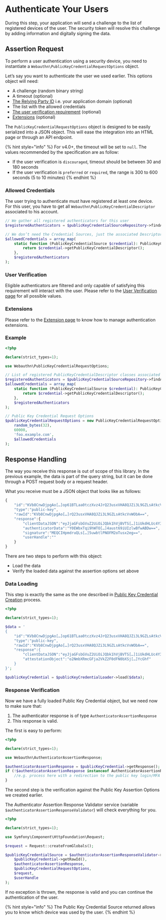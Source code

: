 # Authenticate Your Users

During this step, your application will send a challenge to the list of registered devices of the user. The security token will resolve this challenge by adding information and digitally signing the data.

## Assertion Request

To perform a user authentication using a security device, you need to instantiate a `Webauthn\PublicKeyCredentialRequestOptions` object.

Let’s say you want to authenticate the user we used earlier. This options object will need:

* A challenge \(random binary string\)
* A timeout \(optional\)
* [The Relying Party ID](../../pre-requisites/the-relaying-party.md) i.e. your application domain \(optional\)
* The list with the allowed credentials
* [The user verification requirement](../../deep-into-the-framework/user-verification.md) \(optional\)
* [Extensions](../../deep-into-the-framework/extensions.md) \(optional\)

The `PublicKeyCredentialRequestOptions` object is designed to be easily serialized into a JSON object. This will ease the integration into an HTML page or through an API endpoint.

{% hint style="info" %}
For v4.0+, the timeout will be set to `null`. The values recommended by the specification are as follow:

* If the user verification is `discouraged`, timeout should be between 30 and 180 seconds
* If the user verification is `preferred` or `required`, the range is 300 to 600 seconds \(5 to 10 minutes\)
{% endhint %}

### Allowed Credentials

The user trying to authenticate must have registered at least one device. For this user, you have to get all `Webauthn\PublicKeyCredentialDescriptor` associated to his account.

```php
// We gather all registered authenticators for this user
$registeredAuthenticators = $publicKeyCredentialSourceRepository->findAllForUserEntity($userEntity);

// We don’t need the Credential Sources, just the associated Descriptors
$allowedCredentials = array_map(
    static function (PublicKeyCredentialSource $credential): PublicKeyCredentialDescriptor {
        return $credential->getPublicKeyCredentialDescriptor();
    },
    $registeredAuthenticators
);
```

### User Verification

Eligible authenticators are filtered and only capable of satisfying this requirement will interact with the user. Please refer to the [User Verification page](../../deep-into-the-framework/user-verification.md) for all possible values.

### Extensions

Please refer to the [Extension page](../../deep-into-the-framework/extensions.md) to know how to manage authentication extensions.

### Example

```php
<?php

declare(strict_types=1);

use Webauthn\PublicKeyCredentialRequestOptions;

// List of registered PublicKeyCredentialDescriptor classes associated to the user
$registeredAuthenticators = $publicKeyCredentialSourceRepository->findAllForUserEntity($userEntity);
$allowedCredentials = array_map(
    static function (PublicKeyCredentialSource $credential): PublicKeyCredentialDescriptor {
        return $credential->getPublicKeyCredentialDescriptor();
    },
    $registeredAuthenticators
);

// Public Key Credential Request Options
$publicKeyCredentialRequestOptions = new PublicKeyCredentialRequestOptions(
    random_bytes(32),                                                           // Challenge
    60000,                                                                      // Timeout
    'foo.example.com',                                                          // Relying Party ID
    $allowedCredentials                                                         // Extensions
);
```

## Response Handling

The way you receive this response is out of scope of this library. In the previous example, the data is part of the query string, but it can be done through a POST request body or a request header.

What you receive must be a JSON object that looks like as follows:

```javascript
{
    "id":"KVb8CnwDjpgAo[…]op61BTLaa0tczXvz4JrQ23usxVHA8QJZi3L9GZLsAtkcVvWObA",
    "type":"public-key",
    "rawId":"KVb8CnwDjpgAo[…]rQ23usxVHA8QJZi3L9GZLsAtkcVvWObA==",
    "response":{
        "clientDataJSON":"eyJjaGFsbGVuZ2UiOiJQbk1hVjBVTS[…]1iUkdHLUc4Y3BDSdGUifQ==",
        "authenticatorData":"Y0EWbxTqi9hWTO[…]4aust69iUIzlwBfwABDw==",
        "signature":"MEQCIHpmdruQLs[…]5uwbtlPNOFM2oTusx2eg==",
        "userHandle":""
    }
}
```

There are two steps to perform with this object:

* Load the data
* Verify the loaded data against the assertion options set above

### Data Loading

This step is exactly the same as the one described in [Public Key Credential Creation](authenticator-registration.md) process.

```php
<?php

declare(strict_types=1);

$data = '
{
    "id":"KVb8CnwDjpgAo[…]op61BTLaa0tczXvz4JrQ23usxVHA8QJZi3L9GZLsAtkcVvWObA",
    "type":"public-key",
    "rawId":"KVb8CnwDjpgAo[…]rQ23usxVHA8QJZi3L9GZLsAtkcVvWObA==",
    "response":{
        "clientDataJSON":"eyJjaGFsbGVuZ2UiOiJQbk1hVjBVTS[…]1iUkdHLUc4Y3BDSdGUifQ==",
        "attestationObject":"o2NmbXRmcGFja2VkZ2F0dFN0bXSj[…]YcGhf"
    }
}';

$publicKeyCredential = $publicKeyCredentialLoader->load($data);
```

### Response Verification

Now we have a fully loaded Public Key Credential object, but we need now to make sure that:

1. The authenticator response is of type `AuthenticatorAssertionResponse`
2. This response is valid.

The first is easy to perform:

```php
<?php

declare(strict_types=1);

use Webauthn\AuthenticatorAssertionResponse;

$authenticatorAssertionResponse = $publicKeyCredential->getResponse();
if (!$authenticatorAssertionResponse instanceof AuthenticatorAssertionResponse) {
    //e.g. process here with a redirection to the public key login/MFA page. 
}
```

The second step is the verification against the Public Key Assertion Options we created earlier.

The Authenticator Assertion Response Validator service \(variable `$authenticatorAssertionResponseValidator`\) will check everything for you.

```php
<?php

declare(strict_types=1);

use Symfony\Component\HttpFoundation\Request;

$request = Request::createFromGlobals();

$publicKeyCredentialSource = $authenticatorAssertionResponseValidator->check(
    $publicKeyCredential->getRawId(),
    $authenticatorAssertionResponse,
    $publicKeyCredentialRequestOptions,
    $request,
    $userHandle
);
```

If no exception is thrown, the response is valid and you can continue the authentication of the user.

{% hint style="info" %}
The Public Key Credential Source returned allows you to know which device was used by the user.
{% endhint %}

